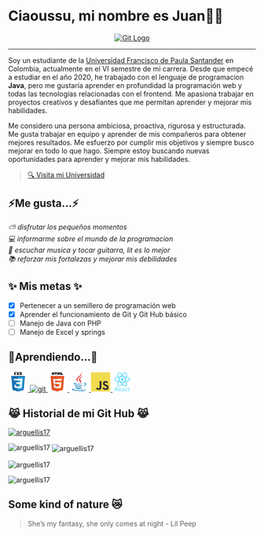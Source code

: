 # Ciaoussu, mi nombre es Juan👋🐱
<p align="center">
  <a href="https://postimg.cc/DmMM52V0">
    <img src="https://i.postimg.cc/02k1kQcY/git.png" alt="Git Logo">
  </a>
</p>

---
Soy un estudiante de la [Universidad Francisco de Paula Santander](https://ww2.ufps.edu.co/oferta-academica/ingenieria-de-sistemas) en Colombia, actualmente en el VI semestre de mi carrera. Desde que empecé a estudiar en el año 2020, he trabajado con el lenguaje de programacion **Java**, pero me gustaría aprender en profundidad la programación web y todas las tecnologías relacionadas con el frontend. Me apasiona trabajar en proyectos creativos y desafiantes que me permitan aprender y mejorar mis habilidades.  

Me considero una persona ambiciosa, proactiva, rigurosa y estructurada. Me gusta trabajar en equipo y aprender de mis compañeros para obtener mejores resultados. Me esfuerzo por cumplir mis objetivos y siempre busco mejorar en todo lo que hago. Siempre estoy buscando nuevas oportunidades para aprender y mejorar mis habilidades.   
>[🔍 Visita mi Universidad ](https://ww2.ufps.edu.co/)      
   
## ⚡Me gusta...⚡    
*⛅️ disfrutar los pequeños momentos*    
*💻 informarme sobre el mundo de la programacion*    
*🎸 escuchar musica y tocar guitarra, lit es lo mejor*    
*📚 reforzar mis fortalezas y mejorar mis debilidades* 
## ✨ Mis metas ✨
- [x] Pertenecer a un semillero de programación web
- [x] Aprender el funcionamiento de Git y Git Hub básico
- [ ] Manejo de Java con PHP 
- [ ] Manejo de Excel y springs

## 🌱Aprendiendo...🌱
<p align="left"> <a href="https://www.w3schools.com/css/" target="_blank" rel="noreferrer"> <img src="https://raw.githubusercontent.com/devicons/devicon/master/icons/css3/css3-original-wordmark.svg" alt="css3" width="40" height="40"/> </a> <a href="https://git-scm.com/" target="_blank" rel="noreferrer"> <img src="https://www.vectorlogo.zone/logos/git-scm/git-scm-icon.svg" alt="git" width="40" height="40"/> </a> <a href="https://www.w3.org/html/" target="_blank" rel="noreferrer"> <img src="https://raw.githubusercontent.com/devicons/devicon/master/icons/html5/html5-original-wordmark.svg" alt="html5" width="40" height="40"/> </a> <a href="https://www.java.com" target="_blank" rel="noreferrer"> <img src="https://raw.githubusercontent.com/devicons/devicon/master/icons/java/java-original.svg" alt="java" width="40" height="40"/> </a> <a href="https://developer.mozilla.org/en-US/docs/Web/JavaScript" target="_blank" rel="noreferrer"> <img src="https://raw.githubusercontent.com/devicons/devicon/master/icons/javascript/javascript-original.svg" alt="javascript" width="40" height="40"/> </a> <a href="https://reactjs.org/" target="_blank" rel="noreferrer"> <img src="https://raw.githubusercontent.com/devicons/devicon/master/icons/react/react-original-wordmark.svg" alt="react" width="40" height="40"/> </a> </p>  
  
## 😹 Historial de mi Git Hub 😹
<p align="left"> <a href="https://github.com/ryo-ma/github-profile-trophy"><img src="https://github-profile-trophy.vercel.app/?username=arguellis17" alt="arguellis17" /></a> </p>    

<p><img align="left" src="https://github-readme-stats.vercel.app/api/top-langs?username=arguellis17&show_icons=true&locale=en&layout=compact" alt="arguellis17" /></p>    

<p>&nbsp;<img align="center" src="https://github-readme-stats.vercel.app/api?username=arguellis17&show_icons=true&locale=en" alt="arguellis17" /></p>    

<p><img align="center" src="https://github-readme-streak-stats.herokuapp.com/?user=arguellis17&" alt="arguellis17" /></p>    

<p align="left"> <img src="https://komarev.com/ghpvc/?username=arguellis17&label=Profile%20views&color=0e75b6&style=flat" alt="arguellis17" /> </p>    

## Some kind of nature 😿
>She’s my fantasy, she only comes at night - Lil Peep
<!--
**Arguellis17/arguellis17** is a ✨ _special_ ✨ repository because its `README.md` (this file) appears on your GitHub profile.

Here are some ideas to get you started:

- 🔭 I’m currently working on ...
- 🌱 I’m currently learning ...
- 👯 I’m looking to collaborate on ...
- 🤔 I’m looking for help with ...
- 💬 Ask me about ...
- 📫 How to reach me: ...
- 😄 Pronouns: ...
- ⚡ Fun fact: ...
-->

